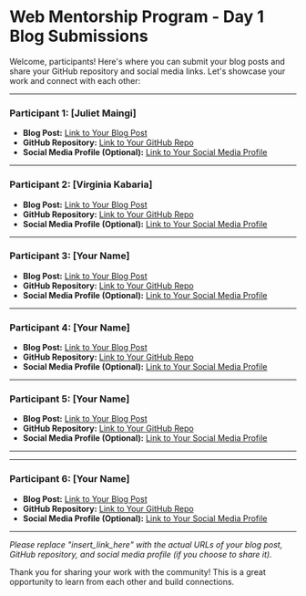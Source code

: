# Web Mentorship Program - Day 1 Blog Submissions

Welcome, participants! Here's where you can submit your blog posts and share your GitHub repository and social media links. Let's showcase your work and connect with each other:

---

### Participant 1: [Juliet Maingi]

- **Blog Post:** [Link to Your Blog Post](https://github.com/CodeDroid999/SES-Web-Developer-Mentorship/pull/1/commits/216a758a4bfdc28df2cd6456ec71ca0314b88ef2)
- **GitHub Repository:** [Link to Your GitHub Repo](https://github.com/Juliet569/Introduction-to-Web-Design-and-Github)
- **Social Media Profile (Optional):** [Link to Your Social Media Profile](insert_link_here)

---

### Participant 2: [Virginia Kabaria]

- **Blog Post:** [Link to Your Blog Post](https://github.com/Kabaria33/SES-Web-mentorship/blob/dafd9226ba4d7d0f27c2784e1f5d99ca6205f0dc/0x01_Introduction-to-the-internet/README.md)
- **GitHub Repository:** [Link to Your GitHub Repo](https://github.com/Kabaria33/SES-Web-mentorship.git)
- **Social Media Profile (Optional):** [Link to Your Social Media Profile](insert_link_here)

---

### Participant 3: [Your Name]

- **Blog Post:** [Link to Your Blog Post](insert_link_here)
- **GitHub Repository:** [Link to Your GitHub Repo](insert_link_here)
- **Social Media Profile (Optional):** [Link to Your Social Media Profile](insert_link_here)

---

### Participant 4: [Your Name]

- **Blog Post:** [Link to Your Blog Post](insert_link_here)
- **GitHub Repository:** [Link to Your GitHub Repo](insert_link_here)
- **Social Media Profile (Optional):** [Link to Your Social Media Profile](insert_link_here)

---

### Participant 5: [Your Name]

- **Blog Post:** [Link to Your Blog Post](insert_link_here)
- **GitHub Repository:** [Link to Your GitHub Repo](insert_link_here)
- **Social Media Profile (Optional):** [Link to Your Social Media Profile](insert_link_here)

---
---

### Participant 6: [Your Name]

- **Blog Post:** [Link to Your Blog Post](insert_link_here)
- **GitHub Repository:** [Link to Your GitHub Repo](insert_link_here)
- **Social Media Profile (Optional):** [Link to Your Social Media Profile](insert_link_here)

---

*Please replace "insert_link_here" with the actual URLs of your blog post, GitHub repository, and social media profile (if you choose to share it).*

Thank you for sharing your work with the community! This is a great opportunity to learn from each other and build connections.
